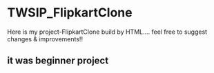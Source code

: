 # TWSIP_FlipkartClone

Here is my project-FlipkartClone build by HTML....
feel free to suggest changes & improvements!!
## it was beginner project
